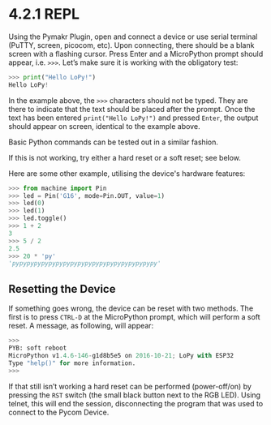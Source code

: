 # 4.2.1 REPL

Using the Pymakr Plugin, open and connect a device or use serial terminal \(PuTTY, screen, picocom, etc\). Upon connecting, there should be a blank screen with a flashing cursor. Press Enter and a MicroPython prompt should appear, i.e. `>>>`. Let’s make sure it is working with the obligatory test:

```python
>>> print("Hello LoPy!")
Hello LoPy!
```

In the example above, the `>>>` characters should not be typed. They are there to indicate that the text should be placed after the prompt. Once the text has been entered `print("Hello LoPy!")` and pressed `Enter`, the output should appear on screen, identical to the example above.

Basic Python commands can be tested out in a similar fashion.

If this is not working, try either a hard reset or a soft reset; see below.

Here are some other example, utilising the device's hardware features:

```python
>>> from machine import Pin
>>> led = Pin('G16', mode=Pin.OUT, value=1)
>>> led(0)
>>> led(1)
>>> led.toggle()
>>> 1 + 2
3
>>> 5 / 2
2.5
>>> 20 * 'py'
'pypypypypypypypypypypypypypypypypypypypy'
```

## Resetting the Device

If something goes wrong, the device can be reset with two methods. The first is to press `CTRL-D` at the MicroPython prompt, which will perform a soft reset. A message, as following, will appear:

```python
>>>
PYB: soft reboot
MicroPython v1.4.6-146-g1d8b5e5 on 2016-10-21; LoPy with ESP32
Type "help()" for more information.
>>>
```

If that still isn’t working a hard reset can be performed \(power-off/on\) by pressing the `RST` switch \(the small black button next to the RGB LED\). Using telnet, this will end the session, disconnecting the program that was used to connect to the Pycom Device.

